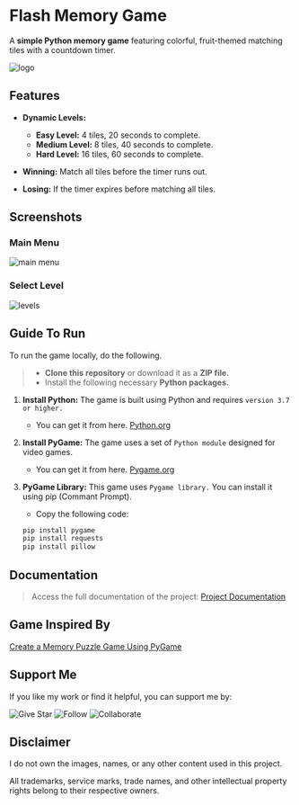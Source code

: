# Flash Memory Game  
A **simple Python memory game** featuring colorful, fruit-themed matching tiles with a countdown timer.  

![logo](https://github.com/user-attachments/assets/799f8bfe-406c-4ac9-a16c-d9430b037556)  


## Features  

- **Dynamic Levels:**  
  - **Easy Level:** 4 tiles, 20 seconds to complete.  
  - **Medium Level:** 8 tiles, 40 seconds to complete.  
  - **Hard Level:** 16 tiles, 60 seconds to complete.  

- **Winning:** Match all tiles before the timer runs out.  
- **Losing:** If the timer expires before matching all tiles.  


## Screenshots
### Main Menu
![main menu](https://github.com/user-attachments/assets/6721818a-c682-4a77-9df7-9c444725a334)

### Select Level
![levels](https://github.com/user-attachments/assets/95b050bb-22fe-4a14-be39-71f6f1707bee)

## Guide To Run
To run the game locally, do the following.
> - **Clone this repository** or download it as a **ZIP file.**
> - Install the following necessary **Python packages.**

1. **Install Python:** The game is built using Python and requires `version 3.7 or higher.`
   - You can get it from here. [Python.org](https://www.python.org/)

2. **Install PyGame:** The game uses a set of `Python module` designed for video games.
   - You can get it from here. [Pygame.org](https://www.pygame.org/news)

3. **PyGame Library:** This game uses `Pygame library.` You can install it using pip (Commant Prompt).
   - Copy the following code:
    ```bash
    pip install pygame
    pip install requests
    pip install pillow
    ```
## Documentation
> Access the full documentation of the project:
[Project Documentation](https://drive.google.com/file/d/1hYLNnfwIKvfKTmH_8B73OY4Y4Sog176w/view?usp=sharing)

## Game Inspired By 
[Create a Memory Puzzle Game Using PyGame](https://www.geeksforgeeks.org/create-a-memory-puzzle-game-using-pygame/)  

## Support Me
If you like my work or find it helpful, you can support me by:

![Give Star](https://img.shields.io/badge/Give%20⭐️-F7DF1E?style=for-the-badge&logo=github&logoColor=black)
![Follow](https://img.shields.io/badge/Follow-1DA1F2?style=for-the-badge&logo=twitter&logoColor=white)
![Collaborate](https://img.shields.io/badge/Collaborate-6CC24A?style=for-the-badge&logo=githubactions&logoColor=white)

## Disclaimer  
I do not own the images, names, or any other content used in this project.  

All trademarks, service marks, trade names, and other intellectual property rights belong to their respective owners.  
